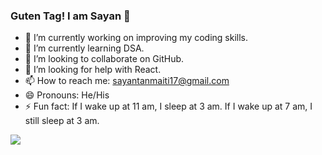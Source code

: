 ### Guten Tag! I am Sayan 👋


- 🔭 I’m currently working on improving my coding skills.
- 🌱 I’m currently learning DSA.
- 👯 I’m looking to collaborate on GitHub.
- 🤔 I’m looking for help with React.
- 📫 How to reach me: sayantanmaiti17@gmail.com
- 😄 Pronouns: He/His
- ⚡ Fun fact: If I wake up at 11 am, I sleep at 3 am. If I wake up at 7 am, I still sleep at 3 am.


<img src="https://github-readme-stats.vercel.app/api?username=SayantanMaiti&&show_icons=true&title_color=00FFFF&icon_color=EE82EE&text_color=daf7dc&bg_color=151515">
